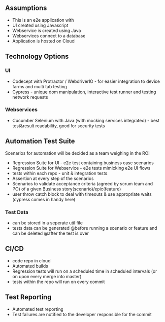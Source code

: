 ## Assumptions

- This is an e2e application with 
- UI created using Javascript
- Webservice is created using Java
- Webservices connect to a database
- Application is hosted on Cloud

## Technology Options
### UI
- Codecept with Protractor / WebdriverIO - for easier integration to device farms and multi tab testing
- Cypress - unique dom manipulation, interactive test runner and testing network requests  

### Webservices
- Cucumber Selenium with Java (with mocking services integrated) - best test&result readability, good for security tests 

## Automation Test Suite
Scenarios for automation will be decided as a team weighing in the ROI
- Regression Suite for UI - e2e test containing business case scenarios
- Regression Suite for Webservice - e2e tests mimicking e2e UI flows
- tests within each repo - unit & integration tests
- Assertion at every step of the scenarios
- Scenarios to validate acceptance criteria (agreed by scrum team and PO) of a given Business story(scenario)/epic(feature)
- user throw catch block to deal with timeouts & use appropriate waits (cypress comes in handy here)

### Test Data
- can be stored in a seperate util file
- tests data can be generated @before running a scenario or feature and can be deleted @after the test is over

## CI/CD
- code repo in cloud
- Automated builds
- Regression tests will run on a scheduled time in scheduled intervals (or on upon every merge into master)
- tests within the repo will run on every commit

## Test Reporting
- Automated test reporting
- Test failures are notified to the developer responsible for the commit

